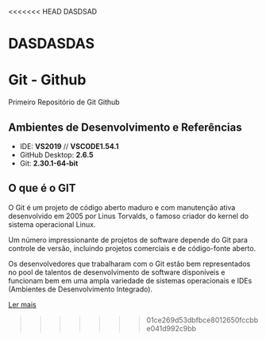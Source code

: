 <<<<<<< HEAD
DASDSAD


DASDASDAS
=======
# Git - Github
Primeiro Repositório de Git Github

## **Ambientes de Desenvolvimento e Referências**

* IDE:    **VS2019** // **VSCODE1.54.1**
* GitHub Desktop: **2.6.5**
* Git: **2.30.1-64-bit**

## O que é o GIT

O Git é um projeto de código aberto maduro e com manutenção ativa desenvolvido em 2005 por Linus Torvalds, o famoso criador do kernel do sistema operacional Linux. 

Um número impressionante de projetos de software depende do Git para controle de versão, incluindo projetos comerciais e de código-fonte aberto. 

Os desenvolvedores que trabalharam com o Git estão bem representados no pool de talentos de desenvolvimento de software disponíveis e funcionam bem em uma ampla variedade de sistemas operacionais e IDEs (Ambientes de Desenvolvimento Integrado).

[Ler mais](https://www.atlassian.com/br/git/tutorials/what-is-git)
>>>>>>> 01ce269d53dbfbce8012650fccbbe041d992c9bb
